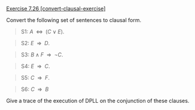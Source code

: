 [Exercise 7.26 \[convert-clausal-exercise\]](ex_26/)

Convert the following set of sentences to
clausal form.

> S1: $A {\;\;{\Leftrightarrow}\;\;}(C \lor E)$.

> S2: $E {\:\;{\Rightarrow}\:\;}D$.

> S3: $B \land F {\:\;{\Rightarrow}\:\;}\lnot C$.

> S4: $E {\:\;{\Rightarrow}\:\;}C$.

> S5: $C {\:\;{\Rightarrow}\:\;}F$.

> S6: $C {\:\;{\Rightarrow}\:\;}B$

Give a trace of the execution of DPLL on the conjunction of these
clauses.
